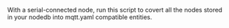 With a serial-connected node, run this script to covert all the nodes stored in your nodedb into mqtt.yaml compatible entities.
